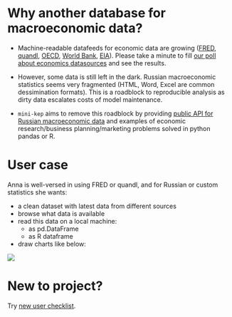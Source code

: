 Why another database for macroeconomic data?
============================================

- Machine-readable datafeeds for economic data are growing ([FRED](https://research.stlouisfed.org/docs/api/fred/), 
  [quandl](https://blog.quandl.com/api-for-economic-data), 
  [OECD](https://data.oecd.org/api), 
  [World Bank](https://datahelpdesk.worldbank.org/knowledgebase/topics/125589), 
  [EIA](https://www.eia.gov/opendata/)). Please take a minute to fill [our poll about economics datasources](https://goo.gl/2wY43R) and see the results.  

- However, some data is still left in the dark. Russian macroeconomic statistics seems very fragmented (HTML, Word, Excel are common dessimination formats). This is a roadblock to reproducible analysis as dirty data escalates costs of model maintenance.      

- ```mini-kep``` aims to remove this roadblock by providing 
  [public API for Russian macroeconomic data](http://mini-kep.herokuapp.com/) 
  and examples of economic research/business planning/marketing  problems solved in python pandas or R.
  
 
User case
=========

Anna is well-versed in using FRED or quandl, and for Russian or custom statistics she wants:

- a clean dataset with latest data from different sources
- browse what data is available
- read this data on a local machine:
   - as pd.DataFrame 
   - as R dataframe  
- draw charts like below: 

[![](http://datachart.cc/images/rub_oil.png)](http://datachart.cc/)

New to project?
===============

Try [new user checklist](https://github.com/mini-kep/intro/wiki/New-user-checklist).

